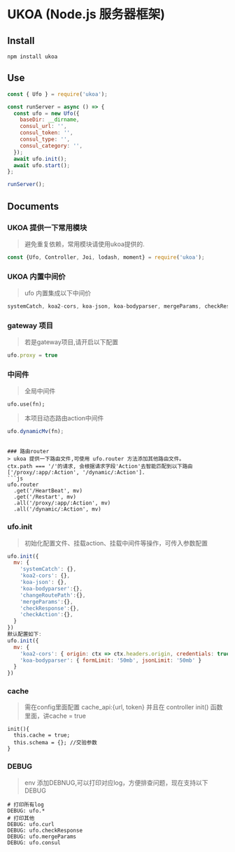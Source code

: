 # UKOA (Node.js 服务器框架)

## Install

```shell
npm install ukoa
```

## Use

```js
const { Ufo } = require('ukoa');

const runServer = async () => {
  const ufo = new Ufo({
    baseDir: __dirname,
    consul_url: '',
    consul_token: '',
    consul_type: '',
    consul_category: '',
  });
  await ufo.init();
  await ufo.start();
};

runServer();
```
## Documents
### UKOA 提供一下常用模块
> 避免重复依赖，常用模块请使用ukoa提供的.
```js
const {Ufo, Controller, Joi, lodash, moment} = require('ukoa');
```

### UKOA 内置中间价
> ufo 内置集成以下中间价
```js
systemCatch, koa2-cors, koa-json, koa-bodyparser, mergeParams, checkResponse
```

### gateway 项目
> 若是gateway项目,请开启以下配置
```js
ufo.proxy = true
```

### 中间件
> 全局中间件
```
ufo.use(fn);
```
> 本项目动态路由action中间件
```js
ufo.dynamicMv(fn);
```
```

### 路由router
> ukoa 提供一下路由文件,可使用 ufo.router 方法添加其他路由文件。
ctx.path === '/'的请求, 会根据请求字段'Action'去智能匹配到以下路由['/proxy/:app/:Action', '/dynamic/:Action'].
```js
ufo.router
  .get('/HeartBeat', mv)
  .get('/Restart', mv)
  .all('/proxy/:app/:Action', mv)
  .all('/dynamic/:Action', mv)
```

### ufo.init
> 初始化配置文件、挂载action、挂载中间件等操作，可传入参数配置
```js
ufo.init({
  mv: {
    'systemCatch': {},
    'koa2-cors': {},
    'koa-json': {},
    'koa-bodyparser':{},
    'changeRoutePath':{},
    'mergeParams':{},
    'checkResponse':{},
    'checkAction':{},
  }
})
默认配置如下:
ufo.init({
  mv: {
    'koa2-cors': { origin: ctx => ctx.headers.origin, credentials: true },
    'koa-bodyparser': { formLimit: '50mb', jsonLimit: '50mb' }
  }
})
```
### cache
> 需在config里面配置 cache_api:{url, token} 并且在 controller init() 函数里面，讲cache = true
```
init(){
  this.cache = true;
  this.schema = {}; //交验参数
}
```
### DEBUG
> env 添加DEBNUG,可以打印对应log，方便排查问题，现在支持以下DEBUG
```shell
# 打印所有log
DEBUG: ufo.*
# 打印其他
DEBUG: ufo.curl
DEBUG: ufo.checkResponse
DEBUG: ufo.mergeParams
DEBUG: ufo.consul
```
